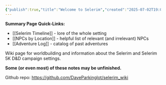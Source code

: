 ```yaml
---
{"publish":true,"title":"Welcome to Selerim","created":"2025-07-02T19:01:27.000-04:00","modified":"2025-08-10T19:12:54.238-04:00","published":"2025-08-10T19:12:54.238-04:00","cssclasses":""}
---
```


**Summary Page Quick-Links:**
- [[Selerim Timeline]] - lore of the whole setting
- [[NPCs by Location]] - helpful list of relevant (and irrelevant) NPCs
- [[Adventure Log]] - catalog of past adventures

Wiki page for worldbuilding and information about the Selerim and Selerim 5K D&D campaign settings.

**Some (or even most) of these notes may be unfinished.**

Github repo:
https://github.com/DaveParkinglot/selerim_wiki
